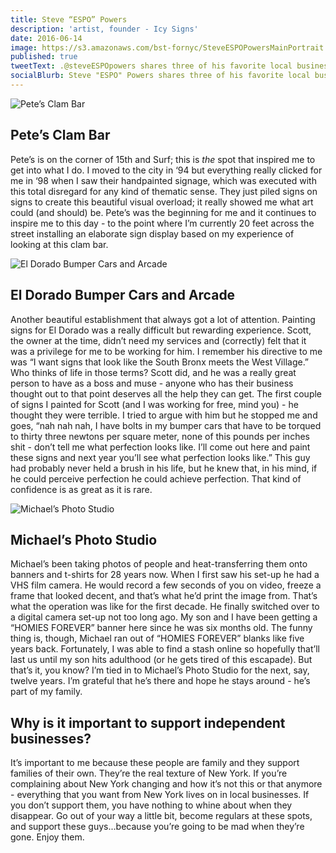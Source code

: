 ```yaml
---
title: Steve “ESPO” Powers
description: 'artist, founder - Icy Signs'
date: 2016-06-14
image: https://s3.amazonaws.com/bst-fornyc/SteveESPOPowersMainPortrait.jpg
published: true
tweetText: .@steveESPOpowers shares three of his favorite local businesses in NYC
socialBlurb: Steve "ESPO" Powers shares three of his favorite local businesses in NYC.
---
```


![Pete’s Clam Bar](https://s3.amazonaws.com/bst-fornyc/SteveESPOPowersPetesClamBar.jpg)

## Pete’s Clam Bar

Pete’s is on the corner of 15th and Surf; this is _the_ spot that inspired me to get into what I do. I moved to the city in ‘94 but everything really clicked for me in ‘98 when I saw their handpainted signage, which was executed with this total disregard for any kind of thematic sense. They just piled signs on signs to create this beautiful visual overload; it really showed me what art could (and should) be. Pete’s was the beginning for me and it continues to inspire me to this day - to the point where I’m currently 20 feet across the street installing an elaborate sign display based on my experience of looking at this clam bar.

![El Dorado Bumper Cars and Arcade](https://s3.amazonaws.com/bst-fornyc/SteveESPOPowersElDorado.jpg)

## El Dorado Bumper Cars and Arcade

Another beautiful establishment that always got a lot of attention. Painting signs for El Dorado was a really difficult but rewarding experience. Scott, the owner at the time, didn’t need my services and (correctly) felt that it was a privilege for me to be working for him. I remember his directive to me was “I want signs that look like the South Bronx meets the West Village.” Who thinks of life in those terms? Scott did, and he was a really great person to have as a boss and muse - anyone who has their business thought out to that point deserves all the help they can get. The first couple of signs I painted for Scott (and I was working for free, mind you) - he thought they were terrible. I tried to argue with him but he stopped me and goes, “nah nah nah, I have bolts in my bumper cars that have to be torqued to thirty three newtons per square meter, none of this pounds per inches shit - don’t tell me what perfection looks like. I’ll come out here and paint these signs and next year you’ll see what perfection looks like.” This guy had probably never held a brush in his life, but he knew that, in his mind, if he could perceive perfection he could achieve perfection. That kind of confidence is as great as it is rare.

![Michael’s Photo Studio](https://s3.amazonaws.com/bst-fornyc/SteveESPOPowersMichaelsPhotoStudio.jpg)

## Michael’s Photo Studio

Michael’s been taking photos of people and heat-transferring them onto banners and t-shirts for 28 years now. When I first saw his set-up he had a VHS film camera. He would record a few seconds of you on video, freeze a frame that looked decent, and that’s what he’d print the image from. That’s what the operation was like for the first decade. He finally switched over to a digital camera set-up not too long ago. My son and I have been getting a “HOMIES FOREVER” banner here since he was six months old. The funny thing is, though, Michael ran out of “HOMIES FOREVER” blanks like five years back. Fortunately, I was able to find a stash online so hopefully that’ll last us until my son hits adulthood (or he gets tired of this escapade). But that’s it, you know? I’m tied in to Michael’s Photo Studio for the next, say, twelve years. I’m grateful that he’s there and hope he stays around - he’s part of my family.

## Why is it important to support independent businesses?

It’s important to me because these people are family and they support families of their own. They’re the real texture of New York. If you’re complaining about New York changing and how it’s not this or that anymore - everything that you want from New York lives on in local businesses. If you don’t support them, you have nothing to whine about when they disappear. Go out of your way a little bit, become regulars at these spots, and support these guys...because you’re going to be mad when they’re gone. Enjoy them.
